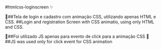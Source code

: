 #htmlcss-loginscreen :sparkles:

:pushpin:##Tela de login e cadastro com animação CSS, utilizando apenas HTML e CSS.
##Login and registration Screen with CSS animatio, using only HTML and CSS.

:construction:##Foi utilizado JS apenas para evento de click para a animação CSS
:construction:##JS was used only for click event for CSS animation

